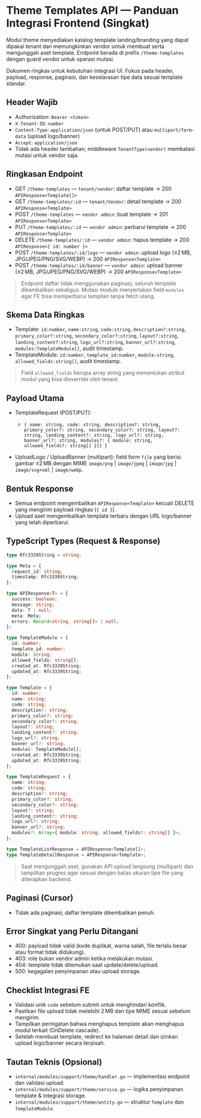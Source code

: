 # Theme Templates API — Panduan Integrasi Frontend (Singkat)

Modul theme menyediakan katalog template landing/branding yang dapat dipakai tenant dan memungkinkan vendor untuk membuat serta mengunggah aset template. Endpoint berada di prefix `/theme-templates` dengan guard vendor untuk operasi mutasi.

Dokumen ringkas untuk kebutuhan integrasi UI. Fokus pada header, payload, response, paginasi, dan keselarasan tipe data sesuai template standar.

## Header Wajib

- Authorization: `Bearer <token>`
- `X-Tenant-ID`: `number`
- `Content-Type`: `application/json` (untuk POST/PUT) atau `multipart/form-data` (upload logo/banner)
- `Accept`: `application/json`
- Tidak ada header tambahan; middleware `TenantType(vendor)` membatasi mutasi untuk vendor saja.

## Ringkasan Endpoint

- GET `/theme-templates` — `tenant/vendor`: daftar template → 200 `APIResponse<Template[]>`
- GET `/theme-templates/:id` — `tenant/Vendor`: detail template → 200 `APIResponse<Template>`
- POST `/theme-templates` — `vendor admin`: buat template → 201 `APIResponse<Template>`
- PUT `/theme-templates/:id` — `vendor admin`: perbarui template → 200 `APIResponse<Template>`
- DELETE `/theme-templates/:id` — `vendor admin`: hapus template → 200 `APIResponse<{ id: number }>`
- POST `/theme-templates/:id/logo` — `vendor admin`: upload logo (≤2 MB, JPG/JPEG/PNG/SVG/WEBP) → 200 `APIResponse<Template>`
- POST `/theme-templates/:id/banner` — `vendor admin`: upload banner (≤2 MB, JPG/JPEG/PNG/SVG/WEBP) → 200 `APIResponse<Template>`

> Endpoint daftar tidak menggunakan paginasi; seluruh template dikembalikan sekaligus. Mutasi module menyertakan field `modules` agar FE bisa memperbarui tampilan tanpa fetch ulang.

## Skema Data Ringkas

- Template: `id:number`, `name:string`, `code:string`, `description?:string`, `primary_color?:string`, `secondary_color?:string`, `layout?:string`, `landing_content?:string`, `logo_url?:string`, `banner_url?:string`, `modules:TemplateModule[]`, audit timestamp.
- TemplateModule: `id:number`, `template_id:number`, `module:string`, `allowed_fields:string[]`, audit timestamp.

> Field `allowed_fields` berupa array string yang menentukan atribut modul yang bisa dioverride oleh tenant.

## Payload Utama

- TemplateRequest (POST/PUT):
  - `{ name: string, code: string, description?: string, primary_color?: string, secondary_color?: string, layout?: string, landing_content?: string, logo_url?: string, banner_url?: string, modules?: { module: string, allowed_fields?: string[] }[] }`

- UploadLogo / UploadBanner (multipart): field form `file` yang berisi gambar ≤2 MB dengan MIME `image/png` | `image/jpeg` | `image/jpg` | `image/svg+xml` | `image/webp`.

## Bentuk Response

- Semua endpoint mengembalikan `APIResponse<Template>` kecuali DELETE yang mengirim payload ringkas (`{ id }`).
- Upload aset mengembalikan template terbaru dengan URL logo/banner yang telah diperbarui.

## TypeScript Types (Request & Response)

```ts
type Rfc3339String = string;

type Meta = {
  request_id: string;
  timestamp: Rfc3339String;
};

type APIResponse<T> = {
  success: boolean;
  message: string;
  data: T | null;
  meta: Meta;
  errors: Record<string, string[]> | null;
};

type TemplateModule = {
  id: number;
  template_id: number;
  module: string;
  allowed_fields: string[];
  created_at: Rfc3339String;
  updated_at: Rfc3339String;
};

type Template = {
  id: number;
  name: string;
  code: string;
  description?: string;
  primary_color?: string;
  secondary_color?: string;
  layout?: string;
  landing_content?: string;
  logo_url?: string;
  banner_url?: string;
  modules: TemplateModule[];
  created_at: Rfc3339String;
  updated_at: Rfc3339String;
};

type TemplateRequest = {
  name: string;
  code: string;
  description?: string;
  primary_color?: string;
  secondary_color?: string;
  layout?: string;
  landing_content?: string;
  logo_url?: string;
  banner_url?: string;
  modules?: Array<{ module: string; allowed_fields?: string[] }>;
};

type TemplateListResponse = APIResponse<Template[]>;
type TemplateDetailResponse = APIResponse<Template>;
```

> Saat mengunggah aset, gunakan API upload langsung (multipart) dan tampilkan progres agar sesuai dengan batas ukuran tipe file yang diterapkan backend.

## Paginasi (Cursor)

- Tidak ada paginasi; daftar template dikembalikan penuh.

## Error Singkat yang Perlu Ditangani

- 400: payload tidak valid (kode duplikat, warna salah, file terlalu besar atau format tidak didukung).
- 403: role bukan vendor admin ketika melakukan mutasi.
- 404: template tidak ditemukan saat update/delete/upload.
- 500: kegagalan penyimpanan atau upload storage.

## Checklist Integrasi FE

- Validasi unik `code` sebelum submit untuk menghindari konflik.
- Pastikan file upload tidak melebihi 2 MB dan tipe MIME sesuai sebelum mengirim.
- Tampilkan peringatan bahwa menghapus template akan menghapus modul terkait (OnDelete cascade).
- Setelah membuat template, redirect ke halaman detail dan izinkan upload logo/banner secara terpisah.

## Tautan Teknis (Opsional)

- `internal/modules/support/theme/handler.go` — implementasi endpoint dan validasi upload.
- `internal/modules/support/theme/service.go` — logika penyimpanan template & integrasi storage.
- `internal/modules/support/theme/entity.go` — struktur `Template` dan `TemplateModule`.
